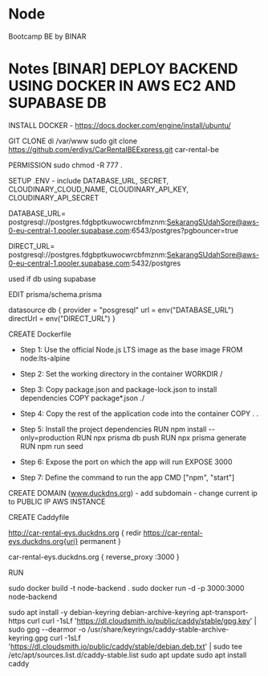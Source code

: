 # Node
Bootcamp BE by BINAR

# Notes [BINAR] DEPLOY BACKEND USING DOCKER IN AWS EC2 AND SUPABASE DB

INSTALL DOCKER
	- https://docs.docker.com/engine/install/ubuntu/



GIT CLONE di /var/www
	sudo git clone https://github.com/erdiys/CarRentalBEExpress.git car-rental-be



PERMISSION
	sudo chmod -R 777 .

	
	
SETUP .ENV
	- include DATABASE_URL, SECRET, CLOUDINARY_CLOUD_NAME, CLOUDINARY_API_KEY, CLOUDINARY_API_SECRET

DATABASE_URL=
postgresql://postgres.fdgbptkuwocwrcbfmznm:SekarangSUdahSore@aws-0-eu-central-1.pooler.supabase.com:6543/postgres?pgbouncer=true

DIRECT_URL=
postgresql://postgres.fdgbptkuwocwrcbfmznm:SekarangSUdahSore@aws-0-eu-central-1.pooler.supabase.com:5432/postgres

<pgbouncer> used if db using supabase



EDIT prisma/schema.prisma

datasource db {
	provider = "posgresql"
	url = env("DATABASE_URL")
	directUrl = env("DIRECT_URL")
}



CREATE Dockerfile

- Step 1: Use the official Node.js LTS image as the base image
FROM node:lts-alpine

- Step 2: Set the working directory in the container
WORKDIR /

- Step 3: Copy package.json and package-lock.json to install dependencies
COPY package*.json ./
- Step 4: Copy the rest of the application code into the container
COPY . .

- Step 5: Install the project dependencies
RUN npm install --only=production
RUN npx prisma db push
RUN npx prisma generate
RUN npm run seed

- Step 6: Expose the port on which the app will run
EXPOSE 3000

- Step 7: Define the command to run the app
CMD ["npm", "start"]



CREATE DOMAIN (www.duckdns.org)
	- add subdomain
	- change current ip to PUBLIC IP AWS INSTANCE

CREATE Caddyfile

http://car-rental-eys.duckdns.org {
        redir https://car-rental-eys.duckdns.org{uri} permanent
}

car-rental-eys.duckdns.org {
        reverse_proxy :3000
}



RUN 

sudo docker build -t node-backend .
sudo docker run -d -p 3000:3000 node-backend

sudo apt install -y debian-keyring debian-archive-keyring apt-transport-https curl
curl -1sLf 'https://dl.cloudsmith.io/public/caddy/stable/gpg.key' | sudo gpg --dearmor -o /usr/share/keyrings/caddy-stable-archive-keyring.gpg
curl -1sLf 'https://dl.cloudsmith.io/public/caddy/stable/debian.deb.txt' | sudo tee /etc/apt/sources.list.d/caddy-stable.list
sudo apt update
sudo apt install caddy

